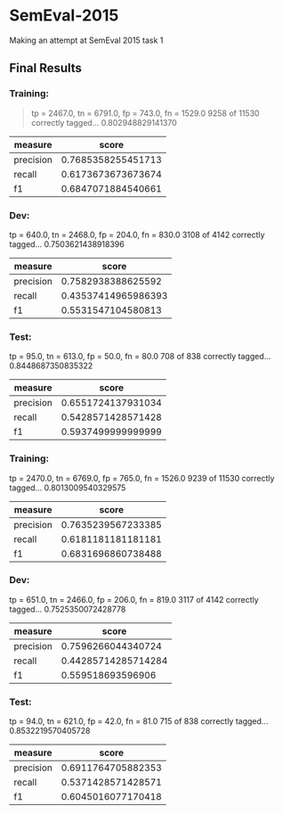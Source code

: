 # SemEval-2015
Making an attempt at SemEval 2015 task 1 

## Final Results ##

### Training: ###
> tp = 2467.0, tn = 6791.0, fp = 743.0, fn = 1529.0
> 9258 of 11530 correctly tagged... 0.802948829141370

| measure | score |
| --------- | ---------------- |
| precision | 0.7685358255451713 |
| recall | 0.6173673673673674 |
| f1 | 0.6847071884540661 |

### Dev: ###
tp = 640.0, tn = 2468.0, fp = 204.0, fn = 830.0
3108 of 4142 correctly tagged... 0.7503621438918396

| measure | score |
| --------- | ---------------- |
| precision | 0.7582938388625592 |
| recall | 0.43537414965986393 |
| f1 | 0.5531547104580813 |


### Test: ###
tp = 95.0, tn = 613.0, fp = 50.0, fn = 80.0
708 of 838 correctly tagged... 0.8448687350835322

| measure | score |
| --------- | ---------------- |
| precision | 0.6551724137931034 |
| recall | 0.5428571428571428 |
| f1 | 0.5937499999999999 |

### Training: ###
tp = 2470.0, tn = 6769.0, fp = 765.0, fn = 1526.0
9239 of 11530 correctly tagged... 0.8013009540329575

| measure | score |
| --------- | ---------------- |
| precision | 0.7635239567233385 |
| recall | 0.6181181181181181 |
| f1 | 0.6831696860738488 |


### Dev: ###
tp = 651.0, tn = 2466.0, fp = 206.0, fn = 819.0
3117 of 4142 correctly tagged... 0.7525350072428778

| measure | score |
| --------- | ---------------- |
| precision | 0.7596266044340724 |
| recall | 0.44285714285714284 |
| f1 | 0.559518693596906 |

### Test: ###
tp = 94.0, tn = 621.0, fp = 42.0, fn = 81.0
715 of 838 correctly tagged... 0.8532219570405728

| measure | score |
| --------- | ---------------- |
| precision | 0.6911764705882353 |
| recall | 0.5371428571428571 |
| f1 | 0.6045016077170418 |

